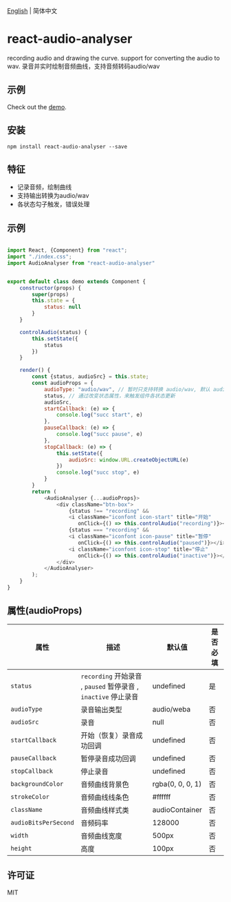 [English](./README.md) | 简体中文
# react-audio-analyser

recording audio and drawing the curve. support for converting the audio to wav.
录音并实时绘制音频曲线，支持音频转码audio/wav

## 示例

Check out the [demo](https://jiwenjiang.github.io/).

## 安装

`npm install react-audio-analyser --save`

## 特征

- 记录音频，绘制曲线
- 支持输出转换为audio/wav
- 各状态勾子触发，错误处理

## 示例



```js

import React, {Component} from "react";
import "./index.css";
import AudioAnalyser from "react-audio-analyser"


export default class demo extends Component {
    constructor(props) {
        super(props)
        this.state = {
            status: null
        }
    }

    controlAudio(status) {
        this.setState({
            status
        })
    }

    render() {
        const {status, audioSrc} = this.state;
        const audioProps = {
            audioType: "audio/wav", // 暂时只支持转换 audio/wav, 默认 audio/weba
            status, // 通过改变状态属性，来触发组件各状态更新
            audioSrc,
            startCallback: (e) => {
                console.log("succ start", e)
            },
            pauseCallback: (e) => {
                console.log("succ pause", e)
            },
            stopCallback: (e) => {
                this.setState({
                    audioSrc: window.URL.createObjectURL(e)
                })
                console.log("succ stop", e)
            }
        }
        return (
            <AudioAnalyser {...audioProps}>
                <div className="btn-box">
                    {status !== "recording" &&
                    <i className="iconfont icon-start" title="开始"
                       onClick={() => this.controlAudio("recording")}></i>}
                    {status === "recording" &&
                    <i className="iconfont icon-pause" title="暂停"
                       onClick={() => this.controlAudio("paused")}></i>}
                    <i className="iconfont icon-stop" title="停止"
                       onClick={() => this.controlAudio("inactive")}></i>
                </div>
            </AudioAnalyser>
        );
    }
}

```
## 属性(audioProps)

属性   | 描述                                          | 默认值               |是否必填
-------------|------------------------------------------------------|-------------------------|------------
`status`     | `recording` 开始录音 , `paused` 暂停录音 , `inactive` 停止录音 | undefined               | 是
`audioType`       | 录音输出类型      | audio/weba | 否
`audioSrc`     | 录音    | null    | 否
`startCallback`     | 开始（恢复）录音成功回调     |   undefined                 | 否
`pauseCallback`     | 暂停录音成功回调       |   undefined                 | 否
`stopCallback`     | 停止录音       |   undefined                 | 否
`backgroundColor`   | 音频曲线背景色       |   rgba(0, 0, 0, 1)                 | 否
`strokeColor`   | 音频曲线线条色       |  #ffffff                | 否
`className`   | 音频曲线样式类       |  audioContainer                | 否
`audioBitsPerSecond`   | 音频码率       |  128000                | 否
`width`   | 音频曲线宽度       |  500px                | 否
`height`   | 高度       |  100px                | 否


## 许可证

MIT
